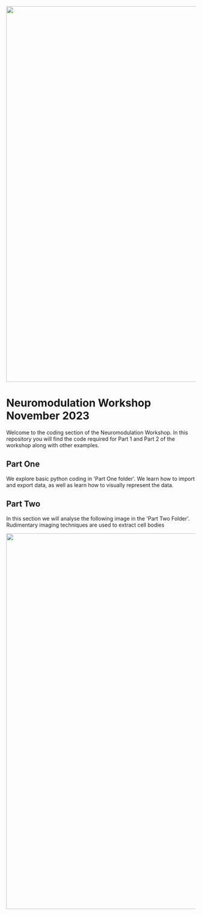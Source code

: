 <img src="https://github.com/guselton98/Neuromodulation/assets/54299172/e2654c69-b37f-4550-bff9-021515c9bccc" width="1000">

# Neuromodulation Workshop November 2023
Welcome to the coding section of the Neuromodulation Workshop.
In this repository you will find the code required for Part 1 and Part 2 of the workshop along with other examples.

## Part One
We explore basic python coding in 'Part One folder'. We learn how to import and export data, as well as learn how to visually represent the data.

## Part Two
In this section we will analyse the following image in the 'Part Two Folder'. Rudimentary imaging techniques are used to extract cell bodies

<img src="https://github.com/guselton98/Neuromodulation/assets/54299172/e34abfc6-afd8-46d3-bfb9-239fc29b436d" width="1000">
